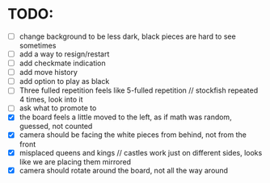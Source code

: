 
# TODO:
- [ ] change background to be less dark, black pieces are hard to see sometimes
- [ ] add a way to resign/restart
- [ ] add checkmate indication
- [ ] add move history
- [ ] add option to play as black
- [ ] Three fulled repetition feels like 5-fulled repetition // stockfish repeated 4 times, look into it
- [ ] ask what to promote to
- [x] the board feels a little moved to the left, as if math was random, guessed, not counted
- [x] camera should be facing the white pieces from behind, not from the front
- [x] misplaced queens and kings // castles work just on different sides, looks like we are placing them mirrored
- [x] camera should rotate around the board, not all the way around
